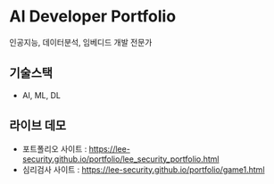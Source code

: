 #  AI Developer Portfolio

인공지능, 데이터분석, 임베디드 개발 전문가

## 기술스택
- AI, ML, DL

## 라이브 데모
- 포트폴리오 사이트 : https://lee-security.github.io/portfolio/lee_security_portfolio.html
- 심리검사 사이트 : https://lee-security.github.io/portfolio/game1.html
